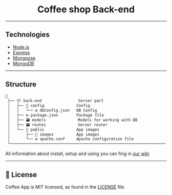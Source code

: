 <h1 align="center">
    Coffee shop Back-end
</h1>

---

## Technologies

- [Node.js](https://github.com/nodejs/node)
- [Express](https://github.com/expressjs/express)
- [Mongoose](https://github.com/Automattic/mongoose)
- [MongoDB](https://github.com/mongodb/mongo)

---

## Structure

```txt
📙
 ├── 📦 back-end                Server part
 │   ├── 📁 config              Config
 │   │   └── ⚙️ dbConfig.json   DB Config
 │   ├── ⚙️ package.json        Package file
 │   ├── 🗃️ models              Models for working with DB
 │   ├── 🗃️ routes              Server router
 │   └── 📁 public              App images
 │       ├── 📁 images          App images
 │       └── ⚙️ apache.conf     Apache configuration file
 └────────────────────────────────────────────────────────────────────
```

All information about install, setup and using you can fing in [our wiki](https://github.com/truapps/Coffee-App-Backend/wiki)

---

## 📄 License

Coffee App is MIT licensed, as found in the [LICENSE][l] file.

[l]: https://github.com/truapps/Coffee-App-Backend/blob/master/LICENSE
